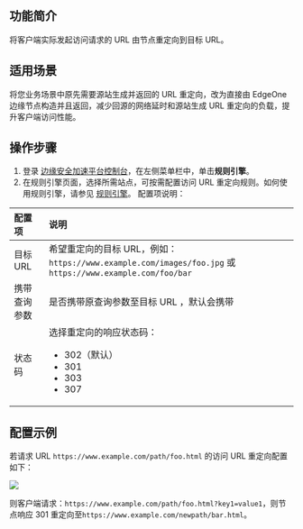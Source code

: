 ## 功能简介
将客户端实际发起访问请求的 URL 由节点重定向到目标 URL。

## 适用场景
将您业务场景中原先需要源站生成并返回的 URL 重定向，改为直接由 EdgeOne 边缘节点构造并且返回，减少回源的网络延时和源站生成 URL 重定向的负载，提升客户端访问性能。

## 操作步骤
1. 登录 [边缘安全加速平台控制台](https://console.cloud.tencent.com/edgeone)，在左侧菜单栏中，单击**规则引擎**。
2. 在规则引擎页面，选择所需站点，可按需配置访问 URL 重定向规则。如何使用规则引擎，请参见 [规则引擎](https://cloud.tencent.com/document/product/1552/70901)。
配置项说明：
<table>
<thead>
<tr>
<th align="left">配置项</th>
<th align="left">说明</th>
</tr>
</thead>
<tbody><tr>
<td align="left">目标 URL</td>
<td align="left">希望重定向的目标 URL，例如：<code>https://www.example.com/images/foo.jpg</code> 或 <code>https://www.example.com/foo/bar</code></td>
</tr>
<tr>
<td align="left">携带查询参数</td>
<td align="left">是否携带原查询参数至目标 URL ，默认会携带</td>
</tr>
<tr>
<td align="left">状态码</td>
<td align="left">选择重定向的响应状态码：<ul><li>302（默认）</li><li>301</li><li>303</li><li>307</li></ul></td>
</tr>
</tbody></table>

## 配置示例

若请求 URL `https://www.example.com/path/foo.html` 的访问 URL 重定向配置如下：

![](https://qcloudimg.tencent-cloud.cn/raw/f6fc8e8bdfc23f2e945bd060f759ba9a.png)

则客户端请求：`https://www.example.com/path/foo.html?key1=value1`，则节点响应 301 重定向至`https://www.example.com/newpath/bar.html`。
